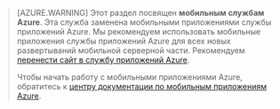 
>[AZURE.WARNING] Этот раздел посвящен **мобильным службам Azure**. Эта служба заменена мобильными приложениями службы приложений Azure. Мы рекомендуем использовать мобильные приложения службы приложений Azure для всех новых развертываний мобильной серверной части. Рекомендуем [перенести сайт в службу приложений Azure](../articles/app-service-mobile/app-service-mobile-migrating-from-mobile-services.md).
>
> Чтобы начать работу с мобильными приложениями Azure, обратитесь к [центру документации по мобильным приложениям Azure](/documentation/learning-paths/appservice-mobileapps/).

<!----HONumber=AcomDC_0309_2016-->